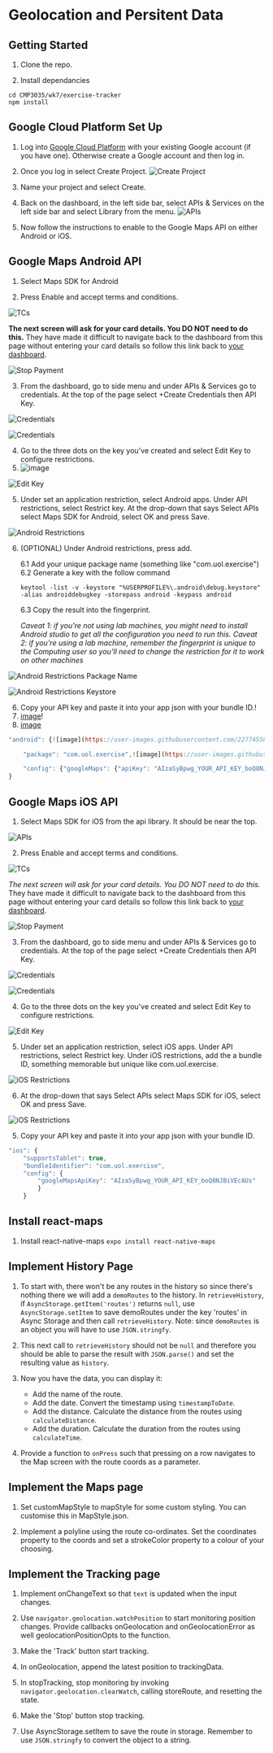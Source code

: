 # Geolocation and Persitent Data

## Getting Started
1. Clone the repo.

2. Install dependancies
```
cd CMP3035/wk7/exercise-tracker
npm install
```

## Google Cloud Platform Set Up
1. Log into [Google Cloud Platform](https://console.cloud.google.com/home/dashboard) with your existing Google account (if you have one). Otherwise create a Google account and then log in.

2. Once you log in select Create Project.
![Create Project](assets/create_project.png)

3. Name your project and select Create.

4. Back on the dashboard, in the left side bar, select APIs & Services on the left side bar and select Library from the menu.
![APIs](assets/apis.png)

5. Now follow the instructions to enable to the Google Maps API on either Android or iOS.

## Google Maps Android API
1. Select Maps SDK for Android

2. Press Enable and accept terms and conditions.

![TCs](assets/tcs.png)

**The next screen will ask for your card details. You DO NOT need to do this.** They have made it difficult to navigate back to the dashboard from this page without entering your card details so follow this link back to [your dashboard](https://console.cloud.google.com/home/dashboard).

![Stop Payment](assets/stoppay.png)

3. From the dashboard, go to side menu and under APIs & Services go to credentials. At the top of the page select +Create Credentials then API Key.

![Credentials](assets/creds1.png)

![Credentials](assets/creds2.png)

4. Go to the three dots on the key you've created and select Edit Key to configure restrictions. 
5. ![image](https://user-images.githubusercontent.com/22774558/225607518-66e26874-04e3-4467-9118-3bba6892ede7.png)


![Edit Key](assets/editkey.png)

5. Under set an application restriction, select Android apps. Under API restrictions, select Restrict key. At the drop-down that says Select APIs select Maps SDK for Android, select OK and press Save.

![Android Restrictions](assets/androidres.png)

6. (OPTIONAL) Under Android restrictions, press add. 

    6.1 Add your unique package name (something like "com.uol.exercise")
    6.2 Generate a key with the follow command
    ```
    keytool -list -v -keystore "%USERPROFILE%\.android\debug.keystore" -alias androiddebugkey -storepass android -keypass android
    ```
    6.3 Copy the result into the fingerprint.

    *Caveat 1: if you're not using lab machines, you might need to install Android studio to get all the configuration you need to run this.*
    *Caveat 2: if you're using a lab machine, remember the fingerprint is unique to the Computing user so you'll need to change the restriction for it to work on other machines*

![Android Restrictions Package Name](assets/packagename.png)

![Android Restrictions Keystore](assets/keystore.png)

6. Copy your API key and paste it into your app json with your bundle ID.!
7. [image](https://user-images.githubusercontent.com/22774558/225607127-5757bda8-6cd2-4d82-aa10-b49819da8873.png)!
8. [image](https://user-images.githubusercontent.com/22774558/225607132-78dc4a66-1d22-4cdb-a25e-7bbceaa57da8.png)


```javascript
"android": {![image](https://user-images.githubusercontent.com/22774558/225606796-db9a98bf-0d18-4186-9202-f25445f31e9d.png)

    "package": "com.uol.exercise",![image](https://user-images.githubusercontent.com/22774558/225606790-6276ddc7-4525-491f-9f7a-6eb4bd560694.png)

    "config": {"googleMaps": {"apiKey": "AIzaSyBpwg_YOUR_API_KEY_boQ8NJBiVEcAUs" }}
}
```

## Google Maps iOS API
1. Select Maps SDK for iOS from the api library. It should be near the top.

![APIs](assets/library.png)

2. Press Enable and accept terms and conditions.

![TCs](assets/tcs.png)

*The next screen will ask for your card details. You DO NOT need to do this.* They have made it difficult to navigate back to the dashboard from this page without entering your card details so follow this link back to [your dashboard](https://console.cloud.google.com/home/dashboard).

![Stop Payment](assets/stoppay.png)

3. From the dashboard, go to side menu and under APIs & Services go to credentials. At the top of the page select +Create Credentials then API Key.

![Credentials](assets/creds1.png)

![Credentials](assets/creds2.png)

4. Go to the three dots on the key you've created and select Edit Key to configure restrictions. 

![Edit Key](assets/editkey.png)

5. Under set an application restriction, select iOS apps. Under API restrictions, select Restrict key. Under iOS restrictions, add the a bundle ID, something memorable but unique like com.uol.exercise.

![iOS Restrictions](assets/iosres.png)

6. At the drop-down that says Select APIs select Maps SDK for iOS, select OK and press Save.

![iOS Restrictions](assets/iosres2.png)

5. Copy your API key and paste it into your app json with your bundle ID.
```javascript
"ios": {
    "supportsTablet": true,
    "bundleIdentifier": "com.uol.exercise",
    "config": {
        "googleMapsApiKey": "AIzaSyBpwg_YOUR_API_KEY_boQ8NJBiVEcAUs"
        }
    }
```

## Install react-maps
1. Install react-native-maps `expo install react-native-maps`


## Implement History Page
1. To start with, there won't be any routes in the history so since there's nothing there we will add a `demoRoutes` to the history. In `retrieveHistory`, if `AsyncStorage.getItem('routes')` returns `null`, use `AsyncStorage.setItem` to save demoRoutes under the key 'routes' in Async Storage and then call `retrieveHistory`. Note: since `demoRoutes` is an object you will have to use `JSON.stringfy`.

2. This next call to `retrieveHistory` should not be `null` and therefore you should be able to parse the result with `JSON.parse()` and set the resulting value as `history`.

3. Now you have the data, you can display it:
    - Add the name of the route.
    - Add the date. Convert the timestamp using `timestampToDate`.
    - Add the distance. Calculate the distance from the routes using `calculateDistance`.
    - Add the duration. Calculate the duration from the routes using `calculateTime`.

4. Provide a function to `onPress` such that pressing on a row navigates to the Map screen with the route coords as a parameter.

## Implement the Maps page
1. Set customMapStyle to mapStyle for some custom styling. You can customise this in MapStyle.json.

2. Implement a polyline using the route co-ordinates. Set the coordinates property to the coords and set a strokeColor property to a colour of your choosing.

## Implement the Tracking page
1. Implement onChangeText so that `text` is updated when the input changes.

2. Use `navigator.geolocation.watchPosition` to start monitoring position changes. Provide callbacks onGeolocation and onGeolocationError as well geolocationPositionOpts to the function.

3. Make the 'Track' button start tracking.

4. In onGeolocation, append the latest position to trackingData.

5. In stopTracking, stop monitoring by invoking `navigator.geolocation.clearWatch`, calling storeRoute, and resetting the state.

6. Make the 'Stop' button stop tracking.

7. Use AsyncStorage.setItem to save the route in storage. Remember to use `JSON.stringfy` to convert the object to a string.

